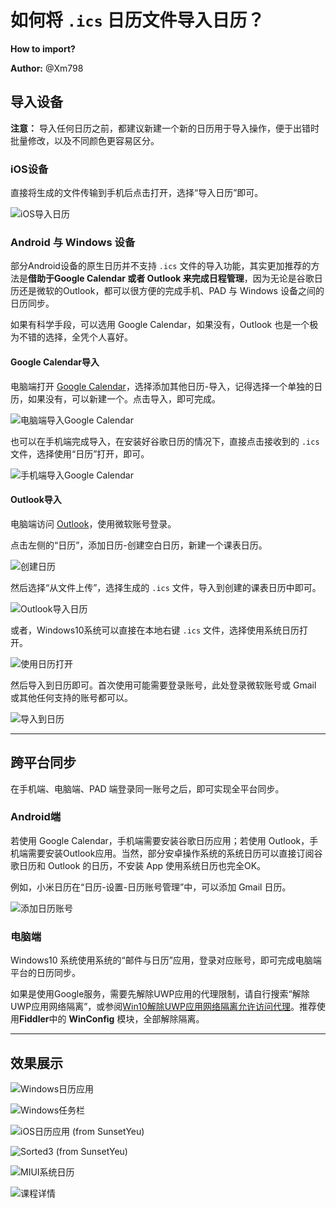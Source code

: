 # 如何将 `.ics` 日历文件导入日历？

**How to import?**

**Author:** @Xm798 

## 导入设备

**注意：** 导入任何日历之前，都建议新建一个新的日历用于导入操作，便于出错时批量修改，以及不同颜色更容易区分。

### iOS设备

直接将生成的文件传输到手机后点击打开，选择“导入日历”即可。

![iOS导入日历](img/Import1.png)

### Android 与 Windows 设备

部分Android设备的原生日历并不支持 `.ics` 文件的导入功能，其实更加推荐的方法是**借助于Google Calendar 或者 Outlook 来完成日程管理**，因为无论是谷歌日历还是微软的Outlook，都可以很方便的完成手机、PAD 与 Windows 设备之间的日历同步。

如果有科学手段，可以选用 Google Calendar，如果没有，Outlook 也是一个极为不错的选择，全凭个人喜好。

#### Google Calendar导入

电脑端打开 [Google Calendar](https://calendar.google.com/)，选择添加其他日历-导入，记得选择一个单独的日历，如果没有，可以新建一个。点击导入，即可完成。

![电脑端导入Google Calendar](img/Import2.png)

也可以在手机端完成导入，在安装好谷歌日历的情况下，直接点击接收到的 `.ics` 文件，选择使用“日历”打开，即可。

![手机端导入Google Calendar](img/Import3.png)

#### Outlook导入

电脑端访问 [Outlook](https://office.live.com/start/Outlook.aspx)，使用微软账号登录。

点击左侧的“日历”，添加日历-创建空白日历，新建一个课表日历。

![创建日历](img/Import4.png)

然后选择“从文件上传”，选择生成的 `.ics` 文件，导入到创建的课表日历中即可。

![Outlook导入日历](img/Import5.png)

或者，Windows10系统可以直接在本地右键 `.ics` 文件，选择使用系统日历打开。

![使用日历打开](img/Import6.png)

然后导入到日历即可。首次使用可能需要登录账号，此处登录微软账号或 Gmail 或其他任何支持的账号都可以。

![导入到日历](img/Import7.png)

---

## 跨平台同步

在手机端、电脑端、PAD 端登录同一账号之后，即可实现全平台同步。

### Android端

若使用 Google Calendar，手机端需要安装谷歌日历应用；若使用 Outlook，手机端需要安装Outlook应用。当然，部分安卓操作系统的系统日历可以直接订阅谷歌日历和 Outlook 的日历，不安装 App 使用系统日历也完全OK。

例如，小米日历在“日历-设置-日历账号管理”中，可以添加 Gmail 日历。

![添加日历账号](img/Import8.png)


### 电脑端

Windows10 系统使用系统的“邮件与日历”应用，登录对应账号，即可完成电脑端平台的日历同步。

如果是使用Google服务，需要先解除UWP应用的代理限制，请自行搜索“解除UWP应用网络隔离”，或参阅[Win10解除UWP应用网络隔离允许访问代理](https://blog.rneko.com/archives/12/)。推荐使用**Fiddler**中的 **WinConfig** 模块，全部解除隔离。

---

## 效果展示

![Windows日历应用](img/Import9.png)

![Windows任务栏](img/Import10.png)

![iOS日历应用 (from SunsetYeu)](img/Import11.png)

![Sorted3 (from SunsetYeu)](img/Import12.png)

![MIUI系统日历](img/Import13.png)

![课程详情](img/Import14.png)

